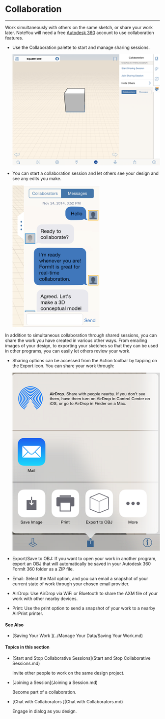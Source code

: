 # Collaboration

----

Work simultaneously with others on the same sketch, or share your work later.
NoteYou will need a free [Autodesk 360](https://360.autodesk.com) account to use collaboration features.
* Use the Collaboration palette to start and manage sharing sessions. 
    
    ![](Images/GUID-35692CAF-5EBD-4707-BB16-85EC8964857B-low.png)
* You can start a collaboration session and let others see your design and see any edits you make. 
    
    ![](Images/GUID-854D2503-24C9-4F16-ABBC-8732EC90570A-low.png)

In addition to simultaneous collaboration through shared sessions, you can share the work you have created in various other ways. From emailing images of your design, to exporting your sketches so that they can be used in other programs, you can easily let others review your work. 
* Sharing options can be accessed from the Action toolbar by tapping on the Export icon. You can share your work through: 
    
    ![](Images/GUID-FF9BE849-5942-402D-BAE4-E41937132925-low.png)


* Export/Save to OBJ: If you want to open your work in another program, export an OBJ that will automatically be saved in your Autodesk 360 FormIt 360 folder as a ZIP file.
* Email: Select the Mail option, and you can email a snapshot of your current state of work through your chosen email provider.
* AirDrop: Use AirDrop via WiFi or Bluetooth to share the AXM file of your work with other nearby devices.
* Print: Use the print option to send a snapshot of your work to a nearby AirPrint printer.

#### See Also

* [Saving Your Work ](../Manage Your Data/Saving Your Work.md)

  

#### Topics in this section

* [Start and Stop Collaborative Sessions](Start and Stop Collaborative Sessions.md)
    
    Invite other people to work on the same design project.
* [Joining a Session](Joining a Session.md)
    
    Become part of a collaboration.
* [Chat with Collaborators ](Chat with Collaborators.md)
    
    Engage in dialog as you design.


